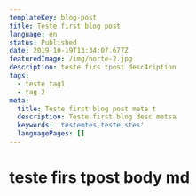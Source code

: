 ```yaml
---
templateKey: blog-post
title: Teste first blog post
language: en
status: Published
date: 2019-10-19T13:34:07.677Z
featuredImage: /img/norte-2.jpg
description: teste firs tpost desc4ription
tags:
  - teste tag1
  - tag 2
meta:
  title: Teste first blog post meta t
  description: Teste first blog desc metsa
  keywords: 'testemtes,teste,stes'
  languagePages: []
---
```

# teste firs tpost body md
